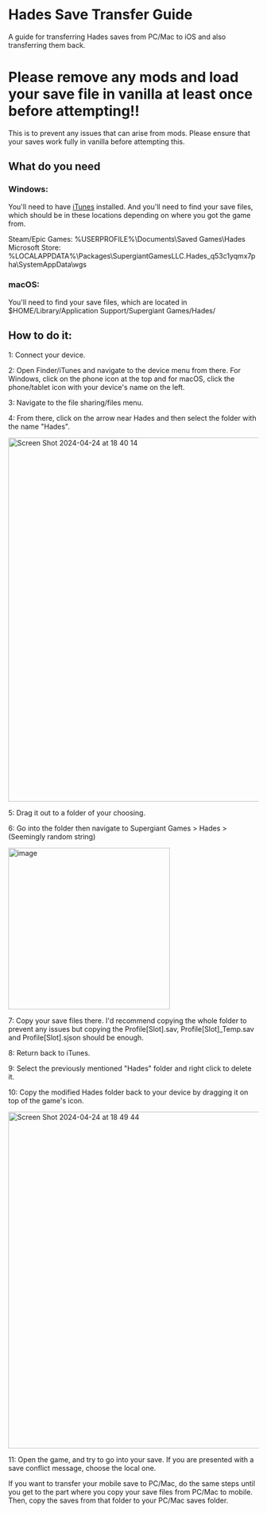 # Hades Save Transfer Guide

A guide for transferring Hades saves from PC/Mac to iOS and also transferring them back.

# Please remove any mods and load your save file in vanilla at least once before attempting!!
This is to prevent any issues that can arise from mods. Please ensure that your saves work fully in vanilla before attempting this.

## What do you need

### Windows:
You'll need to have [iTunes](https://www.apple.com/itunes/) installed.
And you'll need to find your save files, which should be in these locations depending on where you got the game from.

Steam/Epic Games: %USERPROFILE%\Documents\Saved Games\Hades\
Microsoft Store: %LOCALAPPDATA%\Packages\SupergiantGamesLLC.Hades_q53c1yqmx7pha\SystemAppData\wgs

### macOS:
You'll need to find your save files, which are located in $HOME/Library/Application Support/Supergiant Games/Hades/

## How to do it: 

1: Connect your device.

2: Open Finder/iTunes and navigate to the device menu from there. For Windows, click on the phone icon at the top and for macOS, click the phone/tablet icon with your device's name on the left.

3: Navigate to the file sharing/files menu.

4: From there, click on the arrow near Hades and then select the folder with the name "Hades".

<img width="732" alt="Screen Shot 2024-04-24 at 18 40 14" src="https://github.com/RedMarbles1/hades-save-transfer-guide/assets/74708865/ca5477e3-682f-4700-8a94-59ac4a8de3dd">

5: Drag it out to a folder of your choosing.

6: Go into the folder then navigate to Supergiant Games > Hades > (Seemingly random string)

<img width="325" alt="image" src="https://github.com/RedMarbles1/hades-save-transfer-guide/assets/74708865/9ce1d9b3-045a-4d93-b0cf-404a652d4381">

7: Copy your save files there. I'd recommend copying the whole folder to prevent any issues but copying the Profile[Slot].sav, Profile[Slot]_Temp.sav and Profile[Slot].sjson should be enough.

8: Return back to iTunes. 

9: Select the previously mentioned "Hades" folder and right click to delete it.

10: Copy the modified Hades folder back to your device by dragging it on top of the game's icon.

<img width="677" alt="Screen Shot 2024-04-24 at 18 49 44" src="https://github.com/RedMarbles1/hades-save-transfer-guide/assets/74708865/76bf1378-5779-4d1b-b981-2f0a6d41bf89">

11: Open the game, and try to go into your save. If you are presented with a save conflict message, choose the local one.

If you want to transfer your mobile save to PC/Mac, do the same steps until you get to the part where you copy your save files from PC/Mac to mobile. Then, copy the saves from that folder to your PC/Mac saves folder.







